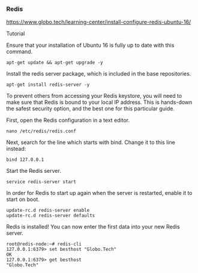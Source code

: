 ### Redis

https://www.globo.tech/learning-center/install-configure-redis-ubuntu-16/
    
Tutorial

Ensure that your installation of Ubuntu 16 is fully up to date with this command.

    apt-get update && apt-get upgrade -y

Install the redis server package, which is included in the base repositories.

    apt-get install redis-server -y

To prevent others from accessing your Redis keystore, you will need to make sure that Redis is bound to your local IP address. This is hands-down the safest security option, and the best one for this particular guide.

First, open the Redis configuration in a text editor.

    nano /etc/redis/redis.conf

Next, search for the line which starts with bind. Change it to this line instead:

    bind 127.0.0.1

Start the Redis server.

    service redis-server start

In order for Redis to start up again when the server is restarted, enable it to start on boot.

    update-rc.d redis-server enable
    update-rc.d redis-server defaults

Redis is installed! You can now enter the first data into your new Redis server.

    root@redis-node:~# redis-cli
    127.0.0.1:6379> set besthost "Globo.Tech"
    OK
    127.0.0.1:6379> get besthost
    "Globo.Tech"  